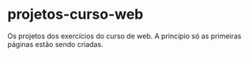 # projetos-curso-web
 Os projetos dos exercícios do curso de web.
 A princípio só as primeiras páginas estão sendo criadas.
